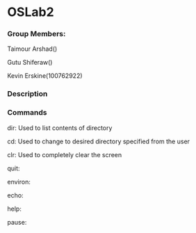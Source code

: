 # OSLab2

### Group Members: 
Taimour Arshad()

Gutu Shiferaw()

Kevin Erskine(100762922)

### Description

### Commands
dir: Used to list contents of directory

cd: Used to change to desired directory specified from the user

clr: Used to completely clear the screen

quit:

environ:

echo:

help:

pause:
